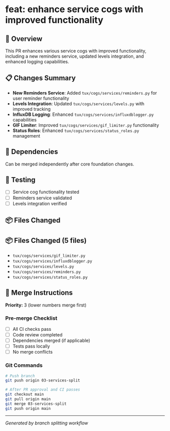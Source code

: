 # feat: enhance service cogs with improved functionality

## 🎯 Overview
This PR enhances various service cogs with improved functionality, including a new reminders service, updated levels integration, and enhanced logging capabilities.

## 📋 Changes Summary
- **New Reminders Service**: Added `tux/cogs/services/reminders.py` for user reminder functionality
- **Levels Integration**: Updated `tux/cogs/services/levels.py` with improved tracking
- **InfluxDB Logging**: Enhanced `tux/cogs/services/influxdblogger.py` capabilities
- **GIF Limiter**: Improved `tux/cogs/services/gif_limiter.py` functionality
- **Status Roles**: Enhanced `tux/cogs/services/status_roles.py` management

## 🔗 Dependencies
Can be merged independently after core foundation changes.

## 🧪 Testing
- [ ] Service cog functionality tested
- [ ] Reminders service validated
- [ ] Levels integration verified

## 📦 Files Changed

## 📦 Files Changed (5 files)

- `tux/cogs/services/gif_limiter.py`
- `tux/cogs/services/influxdblogger.py`
- `tux/cogs/services/levels.py`
- `tux/cogs/services/reminders.py`
- `tux/cogs/services/status_roles.py`


## 🚀 Merge Instructions

**Priority:** 3 (lower numbers merge first)

### Pre-merge Checklist
- [ ] All CI checks pass
- [ ] Code review completed
- [ ] Dependencies merged (if applicable)
- [ ] Tests pass locally
- [ ] No merge conflicts

### Git Commands
```bash
# Push branch
git push origin 03-services-split

# After PR approval and CI passes
git checkout main
git pull origin main
git merge 03-services-split
git push origin main
```

---
*Generated by branch splitting workflow*

